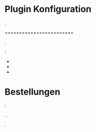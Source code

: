 Plugin Konfiguration 
=======================

.

 
========================

.

 :

-   

-   

-   

Bestellungen 
=============

 :


. 
.


.
